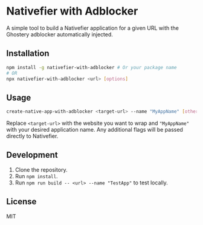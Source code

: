 # Nativefier with Adblocker

A simple tool to build a Nativefier application for a given URL with the Ghostery adblocker automatically injected.

## Installation

```bash
npm install -g nativefier-with-adblocker # Or your package name
# OR
npx nativefier-with-adblocker <url> [options]
```

## Usage

```bash
create-native-app-with-adblocker <target-url> --name "MyAppName" [other-nativefier-options]
```

Replace `<target-url>` with the website you want to wrap and `"MyAppName"` with your desired application name.
Any additional flags will be passed directly to Nativefier.

## Development

1. Clone the repository.
2. Run `npm install`.
3. Run `npm run build -- <url> --name "TestApp"` to test locally.

## License

MIT 